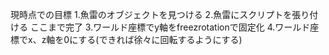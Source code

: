 現時点での目標
1.魚雷のオブジェクトを見つける
2.魚雷にスクリプトを張り付ける
ここまで完了
3.ワールド座標でy軸をfreezrotationで固定化
4.ワールド座標でx、z軸を0にする(できれば徐々に回転するようにする)
